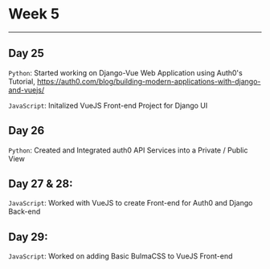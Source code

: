 # Week 5
---

## Day 25
`Python`: Started working on Django-Vue Web Application using Auth0's Tutorial, https://auth0.com/blog/building-modern-applications-with-django-and-vuejs/

`JavaScript`: Initalized VueJS Front-end Project for Django UI

## Day 26
`Python`: Created and Integrated auth0 API Services into a Private / Public View

## Day 27 & 28: 
`JavaScript`: Worked with VueJS to create Front-end for Auth0 and Django Back-end

## Day 29:
`JavaScript`: Worked on adding Basic BulmaCSS to VueJS Front-end
